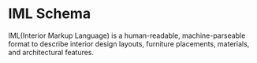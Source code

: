 # IML Schema

IML(Interior Markup Language) is a human-readable, machine-parseable format to describe interior design layouts, furniture placements, materials, and architectural features.
